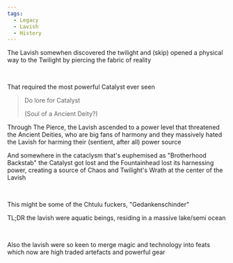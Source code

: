 ```yaml
---
tags:
  - Legacy
  - Lavish
  - History
---
```


The Lavish somewhen discovered the twilight and (skip) opened a physical way to the Twilight by piercing the fabric of reality

 

That required the most powerful Catalyst ever seen

> Do lore for Catalyst
>
> (Soul of a Ancient Deity?)

Through The Pierce, the Lavish ascended to a power level that threatened the Ancient Deities, who are big fans of harmony and they massively hated the Lavish for harming their (sentient, after all) power source

And somewhere in the cataclysm that's euphemised as "Brotherhood Backstab" the Catalyst got lost and the Fountainhead lost its harnessing power, creating a source of Chaos and Twilight's Wrath at the center of the Lavish

 

This might be some of the Chtulu fuckers, "Gedankenschinder"

TL;DR the lavish were aquatic beings, residing in a massive lake/semi ocean

 

Also the lavish were so keen to merge magic and technology into feats which now are high traded artefacts and powerful gear
